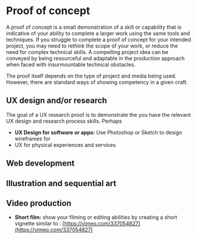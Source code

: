 # Proof of concept

A proof of concept is a small demonstration of a skill or capability that is indicative of your ability to complete a larger work using the same tools and techniques. If you struggle to complete a proof of concept for your intended project, you may need to rethink the scope of your work, or reduce the need for complex technical skills. A compelling project idea can be conveyed by being resourceful and adaptable in the production approach when faced with insurmountable technical obstacles.

The proof itself depends on the type of project and media being used. However, there are standard ways of showing competency in a given craft.


## UX design and/or research

The goal of a UX research proof is to demonstrate the you have the relevant UX design and research process skills. Perhaps

* **UX Design for software or apps:** Use Photoshop or Sketch to design wireframes for
* UX for physical experiences and services

## Web development

## Illustration and sequential art



## Video production

* **Short film:** show your filming or editing abilities by creating a short vignette similar to : [https://vimeo.com/337054827](https://vimeo.com/337054827)



